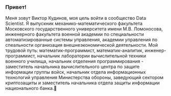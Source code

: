 ### Привет!
Меня зовут Виктор Кудинов, моя цель войти в сообщество Data Scientist.
Я выпускник механико-математического факультета Московского государственного университета имени М.В. Ломоносова, инженерного факультета военной академии по специальности автоматизированные системы управления, академии управления по спеальности организация внешнеэкономической деятельности. Мой трудовой путь: математик-программист, математик-аналитик, инженер-программист, начальник лаборатории вычислительной техники военного училища, начальник отделения программирования - заместитель начальника вычислительного центра по защите информации группы войск, начальник отдела информационных технологий управления Министерства обороны, заведующий сектором криптозащиты и заместитель начальника отдела защиты информации национального банка.👋

<!--
**viborku/viborku** is a ✨ _special_ ✨ repository because its `README.md` (this file) appears on your GitHub profile.

Here are some ideas to get you started:

- 🔭 I’m currently working on ...
- 🌱 I’m currently learning ...
- 👯 I’m looking to collaborate on ...
- 🤔 I’m looking for help with ...
- 💬 Ask me about ...
- 📫 How to reach me: ...
- 😄 Pronouns: ...
- ⚡ Fun fact: ...
-->
